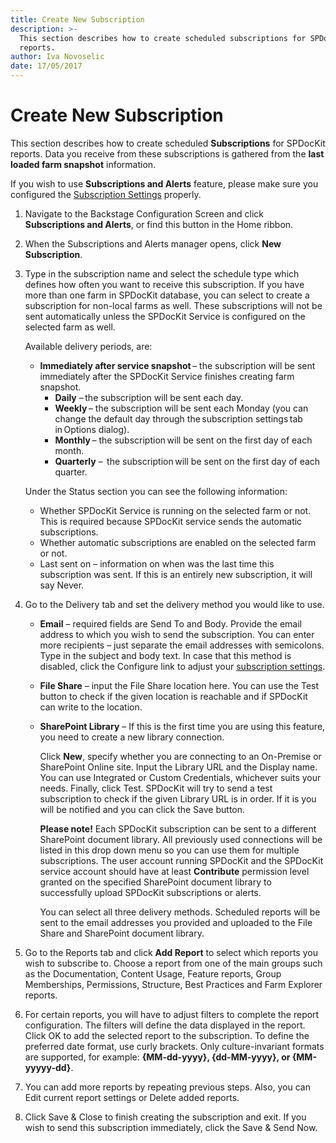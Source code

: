 ```yaml
---
title: Create New Subscription
description: >-
  This section describes how to create scheduled subscriptions for SPDocKit
  reports.
author: Iva Novoselic
date: 17/05/2017
---
```


# Create New Subscription

This section describes how to create scheduled **Subscriptions** for SPDocKit reports. Data you receive from these subscriptions is gathered from the **last loaded farm snapshot** information.

If you wish to use **Subscriptions and Alerts** feature, please make sure you configured the [Subscription Settings](../../get-to-know-spdockit/backstage-screen/options-wizard.md) properly.

1. Navigate to the Backstage Configuration Screen and click **Subscriptions and Alerts**, or find this button in the Home ribbon.
2. When the Subscriptions and Alerts manager opens, click **New Subscription**.
3. Type in the subscription name and select the schedule type which defines how often you want to receive this subscription. If you have more than one farm in SPDocKit database, you can select to create a subscription for non-local farms as well. These subscriptions will not be sent automatically unless the SPDocKit Service is configured on the selected farm as well.

   Available delivery periods, are:

   * **Immediately after service snapshot** – the subscription will be sent immediately after the SPDocKit Service finishes creating farm snapshot.
     * **Daily** – the subscription will be sent each day.
     * **Weekly** – the subscription will be sent each Monday \(you can change the default day through the subscription settings tab in Options dialog\).
     * **Monthly** – the subscription will be sent on the first day of each month.
     * **Quarterly** –  the subscription will be sent on the first day of each quarter.

   Under the Status section you can see the following information:

   * Whether SPDocKit Service is running on the selected farm or not. This is required because SPDocKit service sends the automatic subscriptions.
   * Whether automatic subscriptions are enabled on the selected farm or not.
   * Last sent on – information on when was the last time this subscription was sent. If this is an entirely new subscription, it will say Never.

4. Go to the Delivery tab and set the delivery method you would like to use.
   * **Email** – required fields are Send To and Body. Provide the email address to which you wish to send the subscription. You can enter more recipients – just separate the email addresses with semicolons. Type in the subject and body text. In case that this method is disabled, click the Configure link to adjust your [subscription settings](h../../get-to-know-spdockit/backstage-screen/options-wizard.md).
   * **File Share** – input the File Share location here. You can use the Test button to check if the given location is reachable and if SPDocKit can write to the location.
   * **SharePoint Library** – If this is the first time you are using this feature, you need to create a new library connection.

     Click **New**, specify whether you are connecting to an On-Premise or SharePoint Online site. Input the Library URL and the Display name. You can use Integrated or Custom Credentials, whichever suits your needs. Finally, click Test. SPDocKit will try to send a test subscription to check if the given Library URL is in order. If it is you will be notified and you can click the Save button.

     **Please note!** Each SPDocKit subscription can be sent to a different SharePoint document library. All previously used connections will be listed in this drop down menu so you can use them for multiple subscriptions. The user account running SPDocKit and the SPDocKit service account should have at least **Contribute** permission level granted on the specified SharePoint document library to successfully upload SPDocKit subscriptions or alerts.

     You can select all three delivery methods. Scheduled reports will be sent to the email addresses you provided and uploaded to the File Share and SharePoint document library.
5. Go to the Reports tab and click **Add Report** to select which reports you wish to subscribe to. Choose a report from one of the main groups such as the Documentation, Content Usage, Feature reports, Group Memberships, Permissions, Structure, Best Practices and Farm Explorer reports.
6. For certain reports, you will have to adjust filters to complete the report configuration. The filters will define the data displayed in the report. Click OK to add the selected report to the subscription. To define the preferred date format, use curly brackets. Only culture-invariant formats are supported, for example: **{MM-dd-yyyy}, {dd-MM-yyyy}, or {MM-yyyyy-dd}**.
7. You can add more reports by repeating previous steps. Also, you can Edit current report settings or Delete added reports.
8. Click Save & Close to finish creating the subscription and exit. If you wish to send this subscription immediately, click the Save & Send Now.

